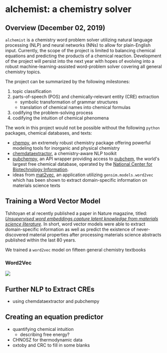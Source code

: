 # alchemist: a chemistry solver

## Overview (December 02, 2019)
`alchemist` is a chemistry word problem solver utilizing natural language processing (NLP) and neural networks (NNs) to allow for plain-English input. Currently, the scope of the project is limited to balancing chemical equations and predicting the products of a chemical reaction. Development of the project will persist into the next year with hopes of evolving into a robust machine-learning-assisted word-problem solver covering all general chemistry topics.

The project can be summarized by the following milestones:

1. topic classification
2. parts-of-speech (POS) and chemically-relevant entity (CRE) extraction
    - symbolic transformation of grammar structures
    - translation of chemical names into chemical formulas
3. codifying the problem-solving process
4. codifying the intuition of chemical phenomena

The work in this project would not be possible without the following `python` packages, chemical databases, and texts:

- [chempy](https://github.com/bjodah/chempy), an extremely robust chemistry package offering powerful modeling tools for inorganic and physical chemistry
- [chemdataextractor](https://github.com/mcs07/ChemDataExtractor), a chemistry-aware NLP toolkit
- [pubchempy](https://github.com/mcs07/PubChemPy), an API wrapper providing access to [pubchem](https://pubchem.ncbi.nlm.nih.gov/), the world's largest free chemical database, operated by the [National Center for Biotechnology Information](https://www.ncbi.nlm.nih.gov/).
- ideas from [mat2vec](https://github.com/materialsintelligence/mat2vec), an application utilizing `gensim.models.word2vec` which has been shown to extract domain-specific information on materials science texts

## Training a Word Vector Model
Tshitoyan et al recently published a paper in Nature magazine, titled: [*Unsupervised word embeddings capture latent knowledge from materials science literature*](https://www.nature.com/articles/s41586-019-1335-8). In short, word vector models were able to extract domain-specific information as well as predict the existence of never-discovered material properties after processing materials science abstracts published within the last 80 years.

We trained a `word2vec` model on fifteen general chemistry textbooks

### Word2Vec

<img src="http://mccormickml.com/assets/word2vec/skip_gram_net_arch.png">

## Further NLP to Extract CREs
- using chemdataextractor and pubchempy

## Creating an equation predictor
- quantifying chemical intuition
    - describing free energy?
- CHNOSZ for thermodynamic data
- oxtoby and CRC to fill in some blanks

## 